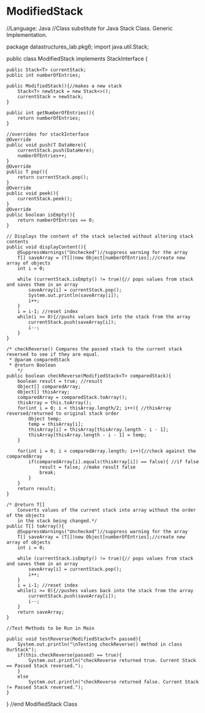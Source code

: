 # ModifiedStack
//Language: Java
//Class substitute for Java Stack Class. Generic Implementation.



package datastructures_lab.pkg6;
import java.util.Stack;

public class ModifiedStack<T> implements StackInterface <T>{

    public Stack<T> currentStack;
    public int numberOfEntries;
    
    public ModifiedStack(){//makes a new stack
        Stack<T> newStack = new Stack<>();
        currentStack = newStack;
    }
    
    public int getNumberOfEntries(){
        return numberOfEntries;
    }
    
    //overrides for stackInterface
    @Override
    public void push(T DataHere){
        currentStack.push(DataHere);
        numberOfEntries++;
    }
    @Override
    public T pop(){
        return currentStack.pop();
    }
    @Override
    public void peek(){
        currentStack.peek();
    }
    @Override
    public boolean isEmpty(){
        return numberOfEntries == 0;
    }
    
    // Displays the content of the stack selected without altering stack contents
    public void displayContent(){
        @SuppressWarnings("Unchecked")//suppress warning for the array
        T[] saveArray = (T[])new Object[numberOfEntries];//create new array of objects
        int i = 0;
        
        while (currentStack.isEmpty() != true){// pops values from stack and saves them in an array
            saveArray[i] = currentStack.pop();
            System.out.println(saveArray[i]);
            i++;
        }
        i = i-1; //reset index
        while(i >= 0){//pushs values back into the stack from the array
            currentStack.push(saveArray[i]);
            i--;
        }
    }
    
    /* checkReverse() Compares the passed stack to the current stack reversed to see if they are equal.
     * @param comparedStack
     * @return Boolean
        */
    public boolean checkReverse(ModifiedStack<T> comparedStack){
        boolean result = true; //result
        Object[] comparedArray;
        Object[] thisArray;
        comparedArray = comparedStack.toArray();
        thisArray = this.toArray();
        for(int i = 0; i < thisArray.length/2; i++){ //thisArray reversed/returned to original stack order
            Object temp;
            temp = thisArray[i];
            thisArray[i] = thisArray[thisArray.length - i - 1];
            thisArray[thisArray.length - i - 1] = temp;
        }
        
        for(int i = 0; i < comparedArray.length; i++){//check against the comparedArray
            if(comparedArray[i].equals(thisArray[i]) == false){ //if false
                result = false; //make result false
                break; 
            }
        }
        return result;
    }
    
    /* @return T[]
        Converts values of the current stack into array without the order of the objects
        in the stack being changed.*/
    public T[] toArray(){
        @SuppressWarnings("Unchecked")//suppress warning for the array
        T[] saveArray = (T[])new Object[numberOfEntries];//create new array of objects
        int i = 0;
        
        while (currentStack.isEmpty() != true){// pops values from stack and saves them in an array
            saveArray[i] = currentStack.pop();
            i++;
        }
        i = i-1; //reset index
        while(i >= 0){//pushes values back into the stack from the array
            currentStack.push(saveArray[i]);
            i--;
        }
        return saveArray;
    }
    
    //Test Methods to be Run in Main
    
    public void testReverse(ModifiedStack<T> passed){
        System.out.println("\nTesting checkReverse() method in class OurStack");
        if(this.checkReverse(passed) == true){
            System.out.println("checkReverse returned true. Current Stack == Passed Stack reversed.");
        }
        else
            System.out.println("checkReverse returned false. Current Stack != Passed Stack reversed.");
    }
    
}
//end ModifiedStack Class
